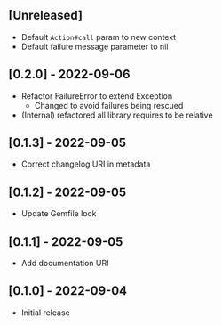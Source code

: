 ## [Unreleased]

- Default `Action#call` param to new context
- Default failure message parameter to nil

## [0.2.0] - 2022-09-06

- Refactor FailureError to extend Exception
  - Changed to avoid failures being rescued
- (Internal) refactored all library requires to be relative

## [0.1.3] - 2022-09-05

- Correct changelog URI in metadata

## [0.1.2] - 2022-09-05

- Update Gemfile lock

## [0.1.1] - 2022-09-05

- Add documentation URI

## [0.1.0] - 2022-09-04

- Initial release
